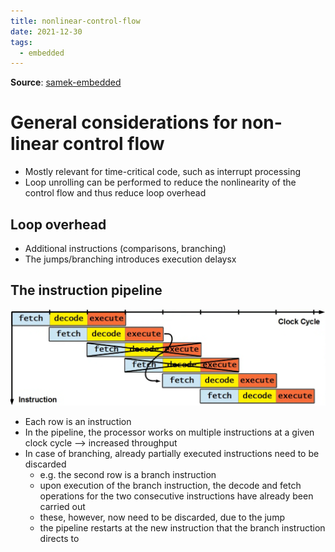 ```yaml
---
title: nonlinear-control-flow
date: 2021-12-30
tags:
  - embedded
---
```


**Source**: [samek-embedded](bibliography/samek-embedded.md)

# General considerations for non-linear control flow
* Mostly relevant for time-critical code, such as interrupt processing
* Loop unrolling can be performed to reduce the nonlinearity of the control flow and thus reduce loop overhead

## Loop overhead
* Additional instructions (comparisons, branching)
* The jumps/branching introduces execution delaysx

## The instruction pipeline
![](/embedded/_img/instruction-pipeline.png)
* Each row is an instruction
* In the pipeline, the processor works on multiple instructions at a given clock cycle --> increased throughput
* In case of branching, already partially executed instructions need to be discarded
	* e.g. the second row is a branch instruction
	* upon execution of the branch instruction, the decode and fetch operations for the two consecutive instructions have already been carried out
	* these, however, now need to be discarded, due to the jump
	* the pipeline restarts at the new instruction that the branch instruction directs to